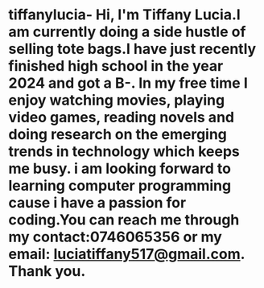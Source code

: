# tiffanylucia-  Hi, I'm Tiffany Lucia.I am currently doing a side hustle of selling tote bags.I have just recently finished high school in the year 2024 and got a B-. In my free time I enjoy watching movies, playing video games, reading novels and doing research on the emerging trends in technology which keeps me busy. i am looking forward to learning computer programming cause i have a passion for coding.You can reach me through my contact:0746065356 or my email: luciatiffany517@gmail.com. Thank you.
